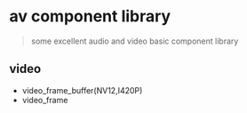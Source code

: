 # av component library
> some excellent audio and video basic component library
## video
* video_frame_buffer(NV12,I420P)
* video_frame
